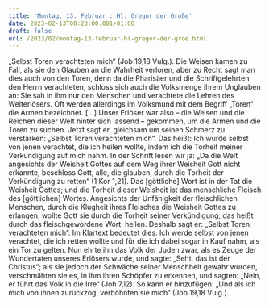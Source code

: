 ```yaml
---
title: 'Montag, 13. Februar : Hl. Gregor der Große'
date: 2023-02-13T08:23:00.001+01:00
draft: false
url: /2023/02/montag-13-februar-hl-gregor-der-groe.html
---
```


„Selbst Toren verachteten mich“ (Job 19,18 Vulg.). Die Weisen kamen zu Fall, als sie den Glauben an die Wahrheit verloren, aber zu Recht sagt man dies auch von den Toren, denn da die Pharisäer und die Schriftgelehrten den Herrn verachteten, schloss sich auch die Volksmenge ihrem Unglauben an: Sie sah in ihm nur den Menschen und verachtete die Lehren des Welterlösers. Oft werden allerdings im Volksmund mit dem Begriff „Toren“ die Armen bezeichnet. \[…\] Unser Erlöser war also – die Weisen und die Reichen dieser Welt hinter sich lassend – gekommen, um die Armen und die Toren zu suchen. Jetzt sagt er, gleichsam um seinen Schmerz zu verstärken: „Selbst Toren verachteten mich“. Das heißt: Ich wurde selbst von jenen verachtet, die ich heilen wollte, indem ich die Torheit meiner Verkündigung auf mich nahm. In der Schrift lesen wir ja: „Da die Welt angesichts der Weisheit Gottes auf dem Weg ihrer Weisheit Gott nicht erkannte, beschloss Gott, alle, die glauben, durch die Torheit der Verkündigung zu retten“ (1 Kor 1,21). Das \[göttliche\] Wort ist in der Tat die Weisheit Gottes; und die Torheit dieser Weisheit ist das menschliche Fleisch des \[göttlichen\] Wortes. Angesichts der Unfähigkeit der fleischlichen Menschen, durch die Klugheit ihres Fleisches die Weisheit Gottes zu erlangen, wollte Gott sie durch die Torheit seiner Verkündigung, das heißt durch das fleischgewordene Wort, heilen. Deshalb sagt er: „Selbst Toren verachteten mich“. Im Klartext bedeutet dies: Ich werde selbst von jenen verachtet, die ich retten wollte und für die ich dabei sogar in Kauf nahm, als ein Tor zu gelten. Nun ehrte ihn das Volk der Juden zwar, als es Zeuge der Wundertaten unseres Erlösers wurde, und sagte: „Seht, das ist der Christus“; als sie jedoch der Schwäche seiner Menschheit gewahr wurden, verschmähten sie es, in ihm ihren Schöpfer zu erkennen, und sagten: „Nein, er führt das Volk in die Irre“ (Joh 7,12). So kann er hinzufügen: „Und als ich mich von ihnen zurückzog, verhöhnten sie mich“ (Job 19,18 Vulg.).
